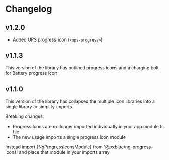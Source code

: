 # Changelog

## v1.2.0

-   Added UPS progress icon (`<ups-progress>`)

## v1.1.3

This version of the library has outlined progress icons and a charging bolt for Battery progress icon.

## v1.1.0

This version of the library has collapsed the multiple icon libraries into a single library to simplify imports.

Breaking changes:

-   Progress Icons are no longer imported individually in your app.module.ts file
-   The new usage imports a single progress icon module

Instead import {NgProgressIconsModule} from '@pxblue/ng-progress-icons' and place that module in your imports array
